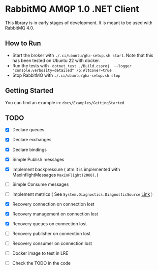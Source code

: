 # RabbitMQ AMQP 1.0 .NET Client

This library is in early stages of development. It is meant to be used with RabbitMQ 4.0.

## How to Run

- Start the broker with `./.ci/ubuntu/gha-setup.sh start`. Note that this has been tested on Ubuntu 22 with docker.
- Run the tests with ` dotnet test ./Build.csproj  --logger "console;verbosity=detailed" /p:AltCover=true`
- Stop RabbitMQ with `./.ci/ubuntu/gha-setup.sh stop`

## Getting Started

You can find an example in: `docs/Examples/GettingStarted`

## TODO

- [x] Declare queues
- [x] Declare exchanges
- [x] Declare bindings
- [x] Simple Publish messages
- [x] Implement backpressure ( atm it is implemented with MaxInflightMessages `MaxInFlight(2000).`)
- [ ] Simple Consume messages
- [ ] Implement metrics ( See `System.Diagnostics.DiagnosticSource` [Link](https://learn.microsoft.com/en-us/dotnet/core/diagnostics/metrics-instrumentation) )
- [x] Recovery connection on connection lost
- [x] Recovery management on connection lost
- [x] Recovery queues on connection lost
- [ ] Recovery publisher on connection lost
- [ ] Recovery consumer on connection lost
- [ ] Docker image to test in LRE 
- [ ] Check the TODO in the code

